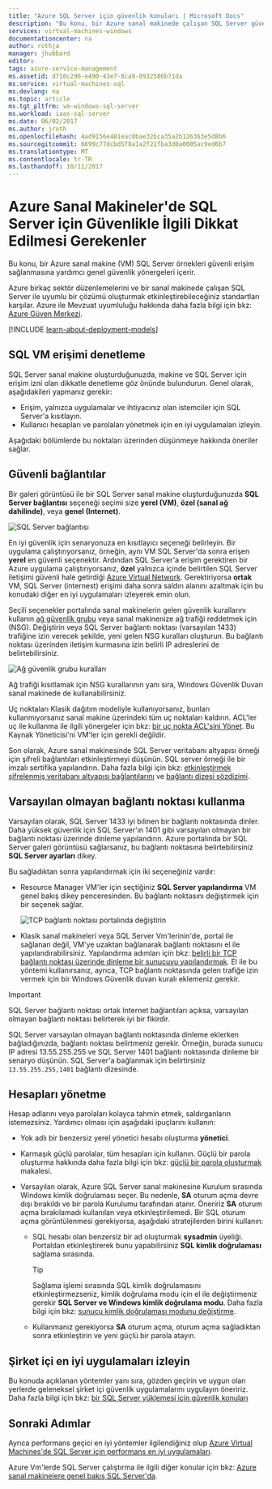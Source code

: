 ```yaml
---
title: "Azure SQL Server için güvenlik konuları | Microsoft Docs"
description: "Bu konu, bir Azure sanal makinede çalışan SQL Server güvenliğini sağlamaya yönelik genel rehberlik sağlar."
services: virtual-machines-windows
documentationcenter: na
author: rothja
manager: jhubbard
editor: 
tags: azure-service-management
ms.assetid: d710c296-e490-43e7-8ca9-8932586b71da
ms.service: virtual-machines-sql
ms.devlang: na
ms.topic: article
ms.tgt_pltfrm: vm-windows-sql-server
ms.workload: iaas-sql-server
ms.date: 06/02/2017
ms.author: jroth
ms.openlocfilehash: 4ad9156e481eac0bae32bca35a2b126363e5d8b6
ms.sourcegitcommit: 6699c77dcbd5f8a1a2f21fba3d0a0005ac9ed6b7
ms.translationtype: MT
ms.contentlocale: tr-TR
ms.lasthandoff: 10/11/2017
---
```

# <a name="security-considerations-for-sql-server-in-azure-virtual-machines"></a>Azure Sanal Makineler'de SQL Server için Güvenlikle İlgili Dikkat Edilmesi Gerekenler

Bu konu, bir Azure sanal makine (VM) SQL Server örnekleri güvenli erişim sağlanmasına yardımcı genel güvenlik yönergeleri içerir.

Azure birkaç sektör düzenlemelerini ve bir sanal makinede çalışan SQL Server ile uyumlu bir çözümü oluşturmak etkinleştirebileceğiniz standartları karşılar. Azure ile Mevzuat uyumluluğu hakkında daha fazla bilgi için bkz: [Azure Güven Merkezi](https://azure.microsoft.com/support/trust-center/).

[!INCLUDE [learn-about-deployment-models](../../../../includes/learn-about-deployment-models-both-include.md)]

## <a name="control-access-to-the-sql-vm"></a>SQL VM erişimi denetleme

SQL Server sanal makine oluşturduğunuzda, makine ve SQL Server için erişim izni olan dikkatle denetleme göz önünde bulundurun. Genel olarak, aşağıdakileri yapmanız gerekir:

- Erişim, yalnızca uygulamalar ve ihtiyacınız olan istemciler için SQL Server'a kısıtlayın.
- Kullanıcı hesapları ve parolaları yönetmek için en iyi uygulamaları izleyin.

Aşağıdaki bölümlerde bu noktaları üzerinden düşünmeye hakkında öneriler sağlar.

## <a name="secure-connections"></a>Güvenli bağlantılar

Bir galeri görüntüsü ile bir SQL Server sanal makine oluşturduğunuzda **SQL Server bağlantısı** seçeneği seçimi size **yerel (VM)**, **özel (sanal ağ dahilinde)**, veya **genel (Internet)**.

![SQL Server bağlantısı](./media/virtual-machines-windows-sql-security/sql-vm-connectivity-option.png)

En iyi güvenlik için senaryonuza en kısıtlayıcı seçeneği belirleyin. Bir uygulama çalıştırıyorsanız, örneğin, aynı VM SQL Server'da sonra erişen **yerel** en güvenli seçenektir. Ardından SQL Server'a erişim gerektiren bir Azure uygulama çalıştırıyorsanız, **özel** yalnızca içinde belirtilen SQL Server iletişimi güvenli hale getirdiği [Azure Virtual Network](../../../virtual-network/virtual-networks-overview.md). Gerektiriyorsa **ortak** VM, SQL Server (internest) erişimi daha sonra saldırı alanını azaltmak için bu konudaki diğer en iyi uygulamaları izleyerek emin olun.

Seçili seçenekler portalında sanal makinelerin gelen güvenlik kurallarını kullanın [ağ güvenlik grubu](../../../virtual-network/virtual-networks-nsg.md) veya sanal makinenize ağ trafiği reddetmek için (NSG). Değiştirin veya SQL Server bağlantı noktası (varsayılan 1433) trafiğine izin verecek şekilde, yeni gelen NSG kuralları oluşturun. Bu bağlantı noktası üzerinden iletişim kurmasına izin belirli IP adreslerini de belirtebilirsiniz.

![Ağ güvenlik grubu kuralları](./media/virtual-machines-windows-sql-security/sql-vm-network-security-group-rules.png)

Ağ trafiği kısıtlamak için NSG kurallarının yanı sıra, Windows Güvenlik Duvarı sanal makinede de kullanabilirsiniz.

Uç noktaları Klasik dağıtım modeliyle kullanıyorsanız, bunları kullanmıyorsanız sanal makine üzerindeki tüm uç noktaları kaldırın. ACL'ler uç ile kullanma ile ilgili yönergeler için bkz: [bir uç nokta ACL'sini Yönet](../classic/setup-endpoints.md#manage-the-acl-on-an-endpoint). Bu Kaynak Yöneticisi'ni VM'ler için gerekli değildir.

Son olarak, Azure sanal makinesinde SQL Server veritabanı altyapısı örneği için şifreli bağlantıları etkinleştirmeyi düşünün. SQL server örneği ile bir imzalı sertifika yapılandırın. Daha fazla bilgi için bkz: [etkinleştirmek şifrelenmiş veritabanı altyapısı bağlantılarını](https://docs.microsoft.com/sql/database-engine/configure-windows/enable-encrypted-connections-to-the-database-engine) ve [bağlantı dizesi sözdizimi](https://msdn.microsoft.com/library/ms254500.aspx).

## <a name="use-a-non-default-port"></a>Varsayılan olmayan bağlantı noktası kullanma

Varsayılan olarak, SQL Server 1433 iyi bilinen bir bağlantı noktasında dinler. Daha yüksek güvenlik için SQL Server'ın 1401 gibi varsayılan olmayan bir bağlantı noktası üzerinde dinleme yapılandırın. Azure portalında bir SQL Server galeri görüntüsü sağlarsanız, bu bağlantı noktasına belirtebilirsiniz **SQL Server ayarları** dikey.

Bu sağladıktan sonra yapılandırmak için iki seçeneğiniz vardır:

- Resource Manager VM'ler için seçtiğiniz **SQL Server yapılandırma** VM genel bakış dikey penceresinden. Bu bağlantı noktasını değiştirmek için bir seçenek sağlar.

  ![TCP bağlantı noktası portalında değiştirin](./media/virtual-machines-windows-sql-security/sql-vm-change-tcp-port.png)

- Klasik sanal makineleri veya SQL Server Vm'lerinin'de, portal ile sağlanan değil, VM'ye uzaktan bağlanarak bağlantı noktasını el ile yapılandırabilirsiniz. Yapılandırma adımları için bkz: [belirli bir TCP bağlantı noktası üzerinde dinleme bir sunucuyu yapılandırmak](https://docs.microsoft.com/sql/database-engine/configure-windows/configure-a-server-to-listen-on-a-specific-tcp-port). El ile bu yöntemi kullanırsanız, ayrıca, TCP bağlantı noktasında gelen trafiğe izin vermek için bir Windows Güvenlik duvarı kuralı eklemeniz gerekir.

> [!IMPORTANT]
> SQL Server bağlantı noktası ortak Internet bağlantıları açıksa, varsayılan olmayan bağlantı noktası belirterek iyi bir fikirdir.

SQL Server varsayılan olmayan bağlantı noktasında dinleme eklerken bağladığınızda, bağlantı noktası belirtmeniz gerekir. Örneğin, burada sunucu IP adresi 13.55.255.255 ve SQL Server 1401 bağlantı noktasında dinleme bir senaryo düşünün. SQL Server'a bağlanmak için belirtirsiniz `13.55.255.255,1401` bağlantı dizesinde.

## <a name="manage-accounts"></a>Hesapları yönetme

Hesap adlarını veya parolaları kolayca tahmin etmek, saldırganların istemezsiniz. Yardımcı olması için aşağıdaki ipuçlarını kullanın:

- Yok adlı bir benzersiz yerel yönetici hesabı oluşturma **yönetici**.

- Karmaşık güçlü parolalar, tüm hesapları için kullanın. Güçlü bir parola oluşturma hakkında daha fazla bilgi için bkz: [güçlü bir parola oluşturmak](https://support.microsoft.com/instantanswers/9bd5223b-efbe-aa95-b15a-2fb37bef637d/create-a-strong-password) makalesi.

- Varsayılan olarak, Azure SQL Server sanal makinesine Kurulum sırasında Windows kimlik doğrulaması seçer. Bu nedenle, **SA** oturum açma devre dışı bırakıldı ve bir parola Kurulumu tarafından atanır. Öneririz **SA** oturum açma bırakılamadı kullanılan veya etkinleştirilemedi. Bir SQL oturum açma görüntülenmesi gerekiyorsa, aşağıdaki stratejilerden birini kullanın:

  - SQL hesabı olan benzersiz bir ad oluşturmak **sysadmin** üyeliği. Portaldan etkinleştirerek bunu yapabilirsiniz **SQL kimlik doğrulaması** sağlama sırasında.

    > [!TIP] 
    > Sağlama işlemi sırasında SQL kimlik doğrulamasını etkinleştirmezseniz, kimlik doğrulama modu için el ile değiştirmeniz gerekir **SQL Server ve Windows kimlik doğrulama modu**. Daha fazla bilgi için bkz: [sunucu kimlik doğrulaması modunu değiştirme](https://docs.microsoft.com/sql/database-engine/configure-windows/change-server-authentication-mode).

  - Kullanmanız gerekiyorsa **SA** oturum açma, oturum açma sağladıktan sonra etkinleştirin ve yeni güçlü bir parola atayın.

## <a name="follow-on-premises-best-practices"></a>Şirket içi en iyi uygulamaları izleyin

Bu konuda açıklanan yöntemler yanı sıra, gözden geçirin ve uygun olan yerlerde geleneksel şirket içi güvenlik uygulamalarını uygulayın öneririz. Daha fazla bilgi için bkz: [bir SQL Server yüklemesi için güvenlik konuları](https://docs.microsoft.com/sql/sql-server/install/security-considerations-for-a-sql-server-installation)

## <a name="next-steps"></a>Sonraki Adımlar

Ayrıca performans geçici en iyi yöntemler ilgilendiğiniz olup [Azure Virtual Machines'de SQL Server için performans en iyi uygulamaları](virtual-machines-windows-sql-performance.md).

Azure Vm'lerde SQL Server çalıştırma ile ilgili diğer konular için bkz: [Azure sanal makinelere genel bakış SQL Server'da](virtual-machines-windows-sql-server-iaas-overview.md).

